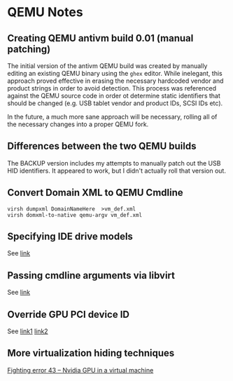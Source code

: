 # QEMU Notes

## Creating QEMU antivm build 0.01 (manual patching)

The initial version of the antivm QEMU build was created by manually editing an existing QEMU binary using the `ghex` editor. While inelegant, this approach proved effective in erasing the necessary hardcoded vendor and product strings in order to avoid detection. 
This process was referenced against the QEMU source code in order ot determine static identifiers that should be changed (e.g. USB tablet vendor and product IDs, SCSI IDs etc). 

In the future, a much more sane approach will be necessary, rolling all of the necessary changes into a proper QEMU fork. 

## Differences between the two QEMU builds

The BACKUP version includes my attempts to manually patch out the USB HID identifiers. It appeared to work, but I didn't actually roll that version out. 

## Convert Domain XML to QEMU Cmdline

```
virsh dumpxml DomainNameHere  >vm_def.xml
virsh domxml-to-native qemu-argv vm_def.xml
```

## Specifying IDE drive models

See [link](https://lists.gnu.org/archive/html/qemu-devel/2012-03/msg02132.html)

## Passing cmdline arguments via libvirt

See [link](https://blog.vmsplice.net/2011/04/how-to-pass-qemu-command-line-options.html)

## Override GPU PCI device ID

See [link1](https://old.reddit.com/r/VFIO/comments/gelcqx/how_to_override_gpu_pci_device_id/) [link2](https://old.reddit.com/r/VFIO/comments/d6cmes/possible_to_spoof_pciid_of_device_passed_through/)

## More virtualization hiding techniques

[Fighting error 43 – Nvidia GPU in a virtual machine](https://mathiashueber.com/fighting-error-43-nvidia-gpu-virtual-machine/)
